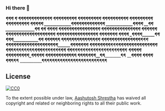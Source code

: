 ### Hi there 👋

____________________¶¶¶
_____________________¶
_____________________¶¶¶¶¶¶¶¶¶¶¶¶¶
_____________________¶¶¶___¶__¶_¶¶¶¶
_____________________¶¶¶___¶¶¶¶___¶¶
_____________________¶¶¶__¶¶¶¶¶___¶¶
_____________________¶¶¶__¶¶¶¶¶___¶
_____________________¶¶¶¶¶¶__¶¶___¶
_____________________¶_________¶¶¶¶
_____________¶¶¶¶¶¶¶¶¶¶¶¶¶
_____________¶¶___________¶¶
______________¶____________¶
______________¶_____________¶
_______________¶____________¶
_______________¶____________¶_¶¶
_______________¶__¶¶¶¶¶¶¶¶¶¶¶¶¶¶¶
_____¶¶¶¶¶¶¶¶¶¶¶¶¶¶______________¶
_____¶____________¶¶_____________¶¶____¶
_____¶¶____________¶_____¶¶¶¶¶¶¶¶¶¶¶¶¶¶¶¶
______¶______¶¶¶¶¶¶¶¶¶¶¶¶¶¶______________¶
______¶¶_____¶¶___________¶______________¶¶
_______¶______¶____________¶______________¶
_______¶______¶¶___________¶_____________¶¶
_______¶_______¶___________¶_____________¶¶
______¶¶_______¶___________¶¶____________¶
______¶¶¶¶¶¶¶¶¶¶¶__________¶¶___________¶¶
___________¶_¶_¶¶________¶¶¶_____¶¶¶¶¶¶¶¶_____¶¶¶
___________¶_¶_¶¶¶¶¶¶¶¶¶¶¶_¶¶¶¶¶¶¶_______¶¶¶¶¶__¶¶
¶¶¶¶¶¶_____¶_¶______¶¶_¶_______¶_¶¶¶¶¶¶¶¶¶___¶¶¶¶¶
¶¶___¶¶¶¶¶¶¶¶¶______¶¶_¶____¶¶¶¶¶¶¶________¶¶
__¶¶________¶¶¶¶¶¶¶¶¶¶¶¶¶¶¶¶¶¶____¶¶______¶
____¶____________________________¶¶_¶____¶
_____¶_____¶¶¶_____¶¶_____¶¶¶_____¶¶¶___¶¶
______¶___¶¶_¶¶___¶¶_¶____¶_¶¶__________¶
______¶¶____¶¶_____¶¶¶_____¶¶__________¶¶
_______¶¶_____________________________¶¶
________¶¶___________________________¶¶
_________¶¶________________________¶¶¶
___________¶¶¶¶¶¶¶¶¶¶¶¶¶¶¶¶¶¶¶¶¶¶¶¶¶


## License

[![CC0](https://licensebuttons.net/p/zero/1.0/88x31.png)](https://creativecommons.org/publicdomain/zero/1.0/)

To the extent possible under law, [Aashutosh Shrestha](https://aashutoshrestha.com.np) has waived all copyright and related or neighboring rights to all their public work.

